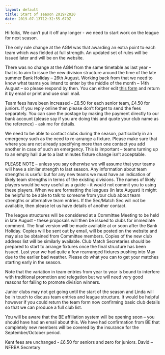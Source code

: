 ```yaml
---
layout: default
title: Start of season 2019/2020
date: 2019-07-13T12:32:55.679Z
---
```

Hi folks,
We can’t put it off any longer - we need to start work on the league for next season.

The only rule change at the AGM was that awarding an extra point to each team which was fielded at full strength. An updated set of rules will be issued later and will be on the website.

There was no change at the AGM from the same timetable as last year – that is to aim to issue the new division structure around the time of the late summer Bank Holiday – 26th August. Working back from that we need to know what teams you intend to enter by the middle of the month – 14th August – so please respond by then. You can either edit [this form](https://www.nfrba.co.uk/images/uploads/rps-composit-match-card-version-110826.xlsx) and return it by email or print and use snail mail.

Team fees have been increased - £8.50 for each senior team, £4.50 for juniors. If you reply online then please don’t forget to send the fees separately. You can save the postage by making the payment directly to our bank account (please say if you are doing this and quote your club name as the reference) - ask me for details.

We need to be able to contact clubs during the season, particularly in an emergency such as the need to re-arrange a fixture. Please make sure that where you are not already specifying more than one contact you add another in case of such an emergency. This is important – teams turning up to an empty hall due to a last minutes fixture change isn’t acceptable.

PLEASE NOTE – unless you say otherwise we will assume that your teams will have a similar strength to last season. Any information about team strengths is useful but for any new teams we must have an indication of likely team strengths in terms of the existing divisions. The names of likely players would be very useful as a guide – it would not commit you to using these players. When we are formatting the leagues (in late August) it might be helpful to be able to talk to someone from your club about team strengths or alternative team entries. If the Sec/Match Sec will not be available, then please let us have details of another contact.

The league structures will be considered at a Committee Meeting to be held in late August - these proposals will then be issued to clubs for immediate comment. The final version will be made available at or soon after the Bank Holiday. Copies will be sent out by email, will be posted on the website and may also be obtained from Committee members. Copies of the new club address list will be similarly available. Club Match Secretaries should be prepared to start to arrange fixtures once the final structure has been issued. Last year we had quite a few rearranged fixtures pushing into May due to the earlier bad weather. Please do what you can to get your matches starting early in the season.

Note that the variation in team entries from year to year is bound to interfere with traditional promotion and relegation but we will need very good reasons for failing to promote division winners.

Junior clubs may not get going until the start of the season and Linda will be in touch to discuss team entries and league structure. It would be helpful however if you could return the team form now confirming basic club details so that we can produce a full club list.

You will be aware that the BE affiliation system will be opening soon – you should have had an email about this. We have had confirmation from BE that completely new members will be covered by the insurance for the September/October period.

Kent fees are unchanged - £6.50 for seniors and zero for juniors.
David – NFRBA Secretary
